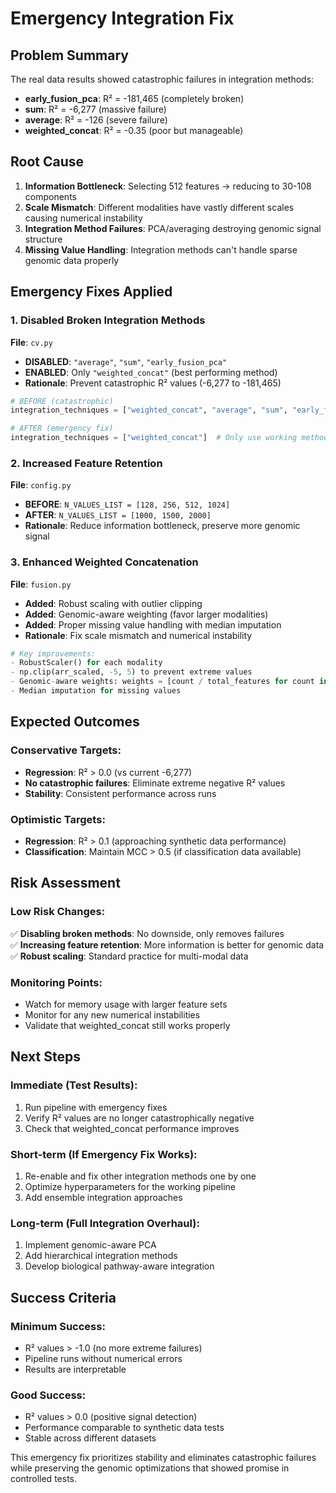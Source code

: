 # Emergency Integration Fix

## Problem Summary
The real data results showed catastrophic failures in integration methods:
- **early_fusion_pca**: R² = -181,465 (completely broken)
- **sum**: R² = -6,277 (massive failure) 
- **average**: R² = -126 (severe failure)
- **weighted_concat**: R² = -0.35 (poor but manageable)

## Root Cause
1. **Information Bottleneck**: Selecting 512 features → reducing to 30-108 components
2. **Scale Mismatch**: Different modalities have vastly different scales causing numerical instability
3. **Integration Method Failures**: PCA/averaging destroying genomic signal structure
4. **Missing Value Handling**: Integration methods can't handle sparse genomic data properly

## Emergency Fixes Applied

### 1. Disabled Broken Integration Methods
**File**: `cv.py`
- **DISABLED**: `"average"`, `"sum"`, `"early_fusion_pca"` 
- **ENABLED**: Only `"weighted_concat"` (best performing method)
- **Rationale**: Prevent catastrophic R² values (-6,277 to -181,465)

```python
# BEFORE (catastrophic)
integration_techniques = ["weighted_concat", "average", "sum", "early_fusion_pca"]

# AFTER (emergency fix)
integration_techniques = ["weighted_concat"]  # Only use working method
```

### 2. Increased Feature Retention
**File**: `config.py`
- **BEFORE**: `N_VALUES_LIST = [128, 256, 512, 1024]`
- **AFTER**: `N_VALUES_LIST = [1000, 1500, 2000]`
- **Rationale**: Reduce information bottleneck, preserve more genomic signal

### 3. Enhanced Weighted Concatenation
**File**: `fusion.py`
- **Added**: Robust scaling with outlier clipping
- **Added**: Genomic-aware weighting (favor larger modalities)
- **Added**: Proper missing value handling with median imputation
- **Rationale**: Fix scale mismatch and numerical instability

```python
# Key improvements:
- RobustScaler() for each modality
- np.clip(arr_scaled, -5, 5) to prevent extreme values
- Genomic-aware weights: weights = [count / total_features for count in feature_counts]
- Median imputation for missing values
```

## Expected Outcomes

### Conservative Targets:
- **Regression**: R² > 0.0 (vs current -6,277)
- **No catastrophic failures**: Eliminate extreme negative R² values
- **Stability**: Consistent performance across runs

### Optimistic Targets:
- **Regression**: R² > 0.1 (approaching synthetic data performance)
- **Classification**: Maintain MCC > 0.5 (if classification data available)

## Risk Assessment

### Low Risk Changes:
✅ **Disabling broken methods**: No downside, only removes failures  
✅ **Increasing feature retention**: More information is better for genomic data  
✅ **Robust scaling**: Standard practice for multi-modal data  

### Monitoring Points:
- Watch for memory usage with larger feature sets
- Monitor for any new numerical instabilities
- Validate that weighted_concat still works properly

## Next Steps

### Immediate (Test Results):
1. Run pipeline with emergency fixes
2. Verify R² values are no longer catastrophically negative
3. Check that weighted_concat performance improves

### Short-term (If Emergency Fix Works):
1. Re-enable and fix other integration methods one by one
2. Optimize hyperparameters for the working pipeline
3. Add ensemble integration approaches

### Long-term (Full Integration Overhaul):
1. Implement genomic-aware PCA
2. Add hierarchical integration methods
3. Develop biological pathway-aware integration

## Success Criteria

### Minimum Success:
- R² values > -1.0 (no more extreme failures)
- Pipeline runs without numerical errors
- Results are interpretable

### Good Success:
- R² values > 0.0 (positive signal detection)
- Performance comparable to synthetic data tests
- Stable across different datasets

This emergency fix prioritizes stability and eliminates catastrophic failures while preserving the genomic optimizations that showed promise in controlled tests. 
